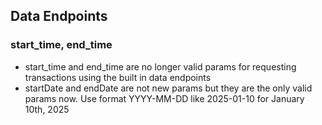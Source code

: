 ## Data Endpoints

### start_time, end_time

- start_time and end_time are no longer valid params for requesting transactions using the built in data endpoints
- startDate and endDate are not new params but they are the only valid params now. Use format YYYY-MM-DD like 2025-01-10 for January 10th, 2025
